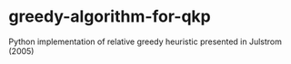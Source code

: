 # greedy-algorithm-for-qkp
Python implementation of relative greedy heuristic presented in Julstrom (2005)

